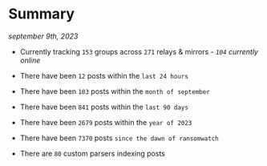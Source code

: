 
# Summary
_september 9th, 2023_

- Currently tracking `153` groups across `271` relays & mirrors - _`104` currently online_

- There have been `12` posts within the `last 24 hours`

- There have been `103` posts within the `month of september`

- There have been `841` posts within the `last 90 days`

- There have been `2679` posts within the `year of 2023`

- There have been `7370` posts `since the dawn of ransomwatch`

- There are `80` custom parsers indexing posts
